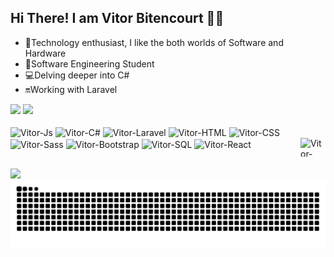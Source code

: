 ## Hi There! I am Vitor Bitencourt 👋🏻

- 🤖Technology enthusiast, I like the both worlds of Software and Hardware
- 📖Software Engineering Student
- 💻Delving deeper into C#
- 🔛Working with Laravel

<div>
  <img height="180em" src="https://github-readme-stats.vercel.app/api?username=vitor-bitencourt&show_icons=true&theme=tokyonight&hide_border=true"/>
  <img height="180em" src="https://github-readme-stats.vercel.app/api/top-langs/?username=vitor-bitencourt&show_icons=true&theme=tokyonight&hide_border=true"/>
</div>

<div style="display: inline_block"><br>
  <img align="center" alt="Vitor-Js" height="30" width="40" src="https://cdn.jsdelivr.net/gh/devicons/devicon@latest/icons/javascript/javascript-plain.svg"/>
  <img align="center" alt="Vitor-C#" height="30" width="40" src="https://cdn.jsdelivr.net/gh/devicons/devicon@latest/icons/csharp/csharp-plain.svg"/>
  <img align="center" alt="Vitor-Laravel" height="30" width="40" src="https://cdn.jsdelivr.net/gh/devicons/devicon@latest/icons/laravel/laravel-original.svg"/>
  <img align="center" alt="Vitor-HTML" height="30" width="40" src="https://cdn.jsdelivr.net/gh/devicons/devicon@latest/icons/html5/html5-plain.svg"/>
  <img align="center" alt="Vitor-CSS" height="30" width="40" src="https://cdn.jsdelivr.net/gh/devicons/devicon@latest/icons/css3/css3-plain.svg"/>
  <img align="center" alt="Vitor-Sass" height="30" width="40" src="https://cdn.jsdelivr.net/gh/devicons/devicon@latest/icons/sass/sass-original.svg"/>
  <img align="center" alt="Vitor-Bootstrap" height="30" width="40" src="https://cdn.jsdelivr.net/gh/devicons/devicon@latest/icons/bootstrap/bootstrap-plain.svg"/>
  <img align="center" alt="Vitor-SQL" height="30" width="40" src="https://cdn.jsdelivr.net/gh/devicons/devicon@latest/icons/sqldeveloper/sqldeveloper-plain.svg"/>
  <img align="center" alt="Vitor-React" height="30" width="40" src="https://cdn.jsdelivr.net/gh/devicons/devicon@latest/icons/react/react-original.svg"/>
  <img align="right" alt="Vitor-React" height="30" width="40" src="https://cdn.jsdelivr.net/gh/devicons/devicon@latest/icons/react/react-original.svg"/>
</div>

##

<div>
  <a href="https://www.linkedin.com/in/vitor-bitencourt-703310182/" target="_blank"><img src="https://img.shields.io/badge/LinkedIn-0077B5?style=for-the-badge&logo=linkedin&logoColor=white"/></a>
</div>

<picture>
  <source media="(prefers-color-scheme: dark)" srcset="https://raw.githubusercontent.com/vitor-bitencourt/vitor-bitencourt/output/github-contribution-grid-snake-dark.svg">
  <source media="(prefers-color-scheme: light)" srcset="https://raw.githubusercontent.com/vitor-bitencourt/vitor-bitencourt/output/github-contribution-grid-snake.svg">
  <img alt="github contribution grid snake animation" src="https://raw.githubusercontent.com/vitor-bitencourt/vitor-bitencourt/output/github-contribution-grid-snake.svg">
</picture>

